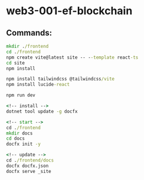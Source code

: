 # web3-001-ef-blockchain

## Commands:

```cmd
mkdir ./frontend
cd ./frontend
npm create vite@latest site -- --template react-ts
cd site
npm install

npm install tailwindcss @tailwindcss/vite
npm install lucide-react

npm run dev
```

```cmd
<!-- install -->
dotnet tool update -g docfx

<!-- start -->
cd ./frontend
mkdir docs
cd docs
docfx init -y

<!-- update -->
cd ./frontend/docs
docfx docfx.json
docfx serve _site
```

```cmd

```

```cmd

```

```cmd

```
